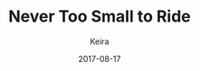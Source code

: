 ---
title: 'Never Too Small to Ride'
alt: 'Mysteries of the Arcana'
date: '2017-08-17'
author: 'Keira'
artist: 'Keira'
chapter: 'None'
filler: false
---